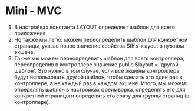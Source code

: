 # Mini - MVC

1. В настройках константа LAYOUT определяет шаблон для всего приложения.
2. Но также мы легко можем переопределить шаблон для конкретной страницы, указав новое значение свойства $this->layout в нужном экшене.
3. Также мы можем переопределить шаблон для всего контроллера, переопределив в контроллере значение public $layout = 'другой шаблон'. Это нужно в том случае, если все экшены контроллера будут использовать другой шаблон, чтобы сделать это один раз в контроллере, а не каждый раз в каждом экшене.
Итого, мы можем: определять шаблон в настройках фреймворка, определять его для конкретной страницы и определять его сразу для группы страниц (в контроллере).﻿
